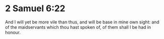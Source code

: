 # 2 Samuel 6:22

And I will yet be more vile than thus, and will be base in mine own sight: and of the maidservants which thou hast spoken of, of them shall I be had in honour.
